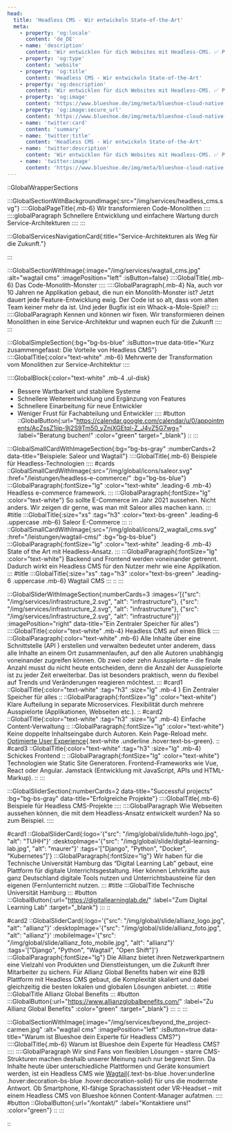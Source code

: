```yaml
---
head:
  title: 'Headless CMS - Wir entwickeln State-of-the-Art'
  meta:
    - property: 'og:locale'
      content: 'de_DE'
    - name: 'description'
      content: 'Wir entwicklen für dich Websites mit Headless-CMS. ✅ Pfeilschnell ✅ Robust ✅ Skalierbar ✅ Schnell erweiterbar. Jetzt mehr erfahren!'
    - property: 'og:type'
      content: 'website'
    - property: 'og:title'
      content: 'Headless CMS - Wir entwickeln State-of-the-Art'
    - property: 'og:description'
      content: 'Wir entwicklen für dich Websites mit Headless-CMS. ✅ Pfeilschnell ✅ Robust ✅ Skalierbar ✅ Schnell erweiterbar. Jetzt mehr erfahren!'
    - property: 'og:image'
      content: 'https://www.blueshoe.de/img/meta/blueshoe-cloud-native-devlopment.png'
    - property: 'og:image:secure_url'
      content: 'https://www.blueshoe.de/img/meta/blueshoe-cloud-native-devlopment.png'
    - name: 'twitter:card'
      content: 'summary'
    - name: 'twitter:title'
      content: 'Headless CMS - Wir entwickeln State-of-the-Art'
    - name: 'twitter:description'
      content: 'Wir entwicklen für dich Websites mit Headless-CMS. ✅ Pfeilschnell ✅ Robust ✅ Skalierbar ✅ Schnell erweiterbar. Jetzt mehr erfahren!'
    - name: 'twitter:image'
      content: 'https://www.blueshoe.de/img/meta/blueshoe-cloud-native-devlopment.png'
---
```


::GlobalWrapperSections

:::GlobalSectionWithBackgroundImage{:src="/img/services/headless_cms.svg"}
::::GlobalPageTitle{.mb-6}
Wir transformieren Code-Monolithen 
::::
::::globalParagraph
Schnellere Entwicklung und einfachere Wartung durch Service-Architekturen
::::
:::

:::GlobalServicesNavigationCard{:title="Service-Architekturen als Weg für die Zukunft."}

:::

:::GlobalSectionWithImage{:image="/img/services/wagtail_cms.jpg" :alt="wagtail cms" :imagePosition="left" :isButton=false}
::::GlobalTitle{.mb-6}
Das Code-Monolith-Monster
::::
::::GlobalParagraph{.mb-4}
Na, auch vor 10 Jahren ne Applikation gebaut, die nun ein Monolith-Monster ist? Jetzt dauert jede Feature-Entwicklung ewig. Der Code ist so alt, dass vom alten Team keiner mehr da ist. Und jeder Bugfix ist ein Whack-a-Mole-Spiel?
::::
::::GlobalParagraph
Kennen und können wir fixen. Wir transformieren deinen Monolithen in eine Service-Architektur und wapnen euch für die Zukunft
::::
:::

:::GlobalSimpleSection{:bg="bg-bs-blue" :isButton=true data-title="Kurz zusammengefasst: Die Vorteile von Headless CMS"}
::::GlobalTitle{:color="text-white" .mb-6}
Mehrwerte der Transformation vom Monolithen zur Service-Architektur
::::

::::GlobalBlock{:color="text-white" .mb-4 .ul-disk}
- Bessere Wartbarkeit und stabilere Systeme
- Schnellere Weiterentwicklung und Ergänzung von Features
- Schnellere Einarbeitung für neue Entwickler
- Weniger Frust für Fachabteilung und Entwickler
::::
#button
::GlobalButton{:url="https://calendar.google.com/calendar/u/0/appointments/AcZssZ1iip-9j2S9Tm50_yZnjXGEtql-Z_J4vZ5G7wg=" :label="Beratung buchen!" :color="green" target="_blank"}
::
:::

:::GlobalSmallCardWithImageSection{:bg="bg-bs-gray" :numberCards=2 data-title="Beispiele: Saleor und Wagtail"}
::::GlobalTitle{.mb-6}
Beispiele für Headless-Technologien
::::
#cards
::GlobalSmallCardWithImage{:src="/img/global/icons/saleor.svg" :href="/leistungen/headless-e-commerce/" :bg="bg-bs-blue"}
:::GlobalParagraph{:fontSize="lg" :color="text-white" .leading-6 .mb-4}
Headless e-commerce framework.
:::
:::GlobalParagraph{:fontSize="lg" :color="text-white"}
So sollte E-Commerce im Jahr 2021 aussehen. Nicht anders. Wir zeigen dir gerne, was man mit Saleor alles machen kann.
:::
#title
:::GlobalTitle{:size="xs" :tag="h3" :color="text-bs-green" .leading-6 .uppercase .mb-6}
Saleor E-Commerce
:::
::
::GlobalSmallCardWithImage{:src="/img/global/icons/2_wagtail_cms.svg" :href="/leistungen/wagtail-cms/" :bg="bg-bs-blue"}
:::GlobalParagraph{:fontSize="lg" :color="text-white" .leading-6 .mb-4}
State of the Art mit Headless-Ansatz.
:::
:::GlobalParagraph{:fontSize="lg" :color="text-white"}
Backend und Frontend werden voneinander getrennt. Dadurch wirkt ein Headless CMS für den Nutzer mehr wie eine Applikation.
:::
#title
:::GlobalTitle{:size="xs" :tag="h3" :color="text-bs-green" .leading-6 .uppercase .mb-6}
Wagtail CMS
:::
::
:::

:::GlobalSliderWithImageSection{:numberCards=3 :images='[{"src": "/img/services/infrastructure_2.svg", "alt": "infrastructure"}, {"src": "/img/services/infrastructure_2.svg", "alt": "infrastructure"}, {"src": "/img/services/infrastructure_2.svg", "alt": "infrastructure"}]' :imagePosition="right" data-title="Ein Zentraler Speicher für alles"}
::::GlobalTitle{:color="text-white" .mb-4}
Headless CMS auf einen Blick
::::
:::GlobalParagraph{:color="text-white" .mb-6}
Alle Inhalte über eine Schnittstelle (API ) erstellen und verwalten bedeutet unter anderem, dass alle Inhalte an einem Ort zusammenlaufen, auf den alle Autoren unabhängig voneinander zugreifen können. Ob zwei oder zehn Ausspielorte – die finale Anzahl musst du nicht heute entscheiden, denn die Anzahl der Ausspielorte ist zu jeder Zeit erweiterbar. Das ist besonders praktisch, wenn du flexibel auf Trends und Veränderungen reagieren möchtest.
:::
#card1
::GlobalTitle{:color="text-white" :tag="h3" :size="lg" .mb-4 }
Ein Zentraler Speicher für alles
::
::GlobalParagraph{:fontSize="lg" :color="text-white"}
Klare Aufteilung in separate Microservices. Flexibilität durch mehrere Ausspielorte (Applikationen, Webseiten etc.).
::
#card2
::GlobalTitle{:color="text-white" :tag="h3" :size="lg" .mb-4}
Einfache Content-Verwaltung
::
::GlobalParagraph{:fontSize="lg" :color="text-white"}
Keine doppelte Inhaltseingabe durch Autoren. Kein Page-Reload mehr. [Optimierte User Experience](/blog/wie-wichtig-ist-user-experience-ux-2019/){.text-white .underline  .hover:text-bs-green}.
::
#card3
::GlobalTitle{:color="text-white" :tag="h3" :size="lg" .mb-4}
Schickes Frontend
::
::GlobalParagraph{:fontSize="lg" :color="text-white"}
Technologien wie Static Site Generatoren. Frontend-Frameworks wie Vue, React oder Angular. Jamstack (Entwicklung mit JavaScript, APIs und HTML-Markup).
::
:::

:::GlobalSliderSection{:numberCards=2 data-title="Successful projects" :bg="bg-bs-gray" data-title="Erfolgreiche Projekte"}
::::GlobalTitle{.mb-6}
Beispiele für Headless CMS-Projekte
::::
::::GlobalParagraph
Wie Webseiten aussehen können, die mit dem Headless-Ansatz entwickelt wurden? Na so zum Beispiel.
::::

#card1
::GlobalSliderCard{:logo='{"src": "/img/global/slide/tuhh-logo.jpg", "alt": "TUHH"}' :desktopImage='{"src": "/img/global/slide/digital-learning-lab.jpg", "alt": "maurer"}' :tags='["Django", "Python", "Docker", "Kubernetes"]'}
:::GlobalParagraph{:fontSize="lg"}
Wir haben für die Technische Universität Hamburg das “Digital Learning Lab” gebaut, eine Plattform für digitale Unterrichtsgestaltung. Hier können Lehrkräfte aus ganz Deutschland digitale Tools nutzen und Unterrichtsbausteine für den eigenen (Fern)unterricht nutzen.
:::
#title
:::GlobalTitle
Technische Universität Hamburg
:::
#button
:::GlobalButton{:url="https://digitallearninglab.de/" :label="Zum Digital Learning Lab" :target="_blank"}
:::
::

#card2
::GlobalSliderCard{:logo='{"src": "/img/global/slide/allianz_logo.jpg", "alt": "allianz"}' :desktopImage='{"src": "/img/global/slide/allianz_foto.jpg", "alt": "allianz"}' :mobileImage='{"src": "/img/global/slide/allianz_foto_mobile.jpg", "alt": "allianz"}' :tags='["Django", "Python", "Wagtail", "Open Shift"]'}
:::GlobalParagraph{:fontSize="lg"}
Die Allianz bietet ihren Netzwerkpartnern eine Vielzahl von Produkten und Dienstleistungen, um die Zukunft Ihrer Mitarbeiter zu sichern. Für Allianz Global Benefits haben wir eine B2B Plattform mit Headless CMS gebaut, die Komplexität skaliert und dabei gleichzeitig die besten lokalen und globalen Lösungen anbietet.
:::
#title
:::GlobalTitle
Allianz Global Benefits
:::
#button
:::GlobalButton{:url="https://www.allianzglobalbenefits.com/" :label="Zu Allianz Global Benefits" :color="green" :target="_blank"}
:::
::
:::

:::GlobalSectionWithImage{:image="/img/services/beyond_the_project-carmen.jpg" :alt="wagtail cms" :imagePosition="left" :isButton=true data-title="Warum ist Blueshoe dein Experte für Headless CMS?"}
::::GlobalTitle{.mb-6}
Warum ist Blueshoe dein Experte für Headless CMS?
::::
::::GlobalParagraph
Wir sind Fans von flexiblen Lösungen – starre CMS-Strukturen machen deshalb unserer Meinung nach nur begrenzt Sinn. Da Inhalte heute über unterschiedliche Plattformen und Geräte konsumiert werden, ist ein Headless CMS wie [Wagtail](/leistungen/wagtail-cms/){.text-bs-blue .hover:underline .hover:decoration-bs-blue .hover:decoration-solid} für uns die modernste Antwort. Ob Smartphone, KI-fähige Sprachassistent oder VR-Headset – mit einem Headless CMS von Blueshoe können Content-Manager aufatmen.
::::
#button
::GlobalButton{:url="/kontakt/" :label="Kontaktiere uns!" :color="green"}
::
:::

::